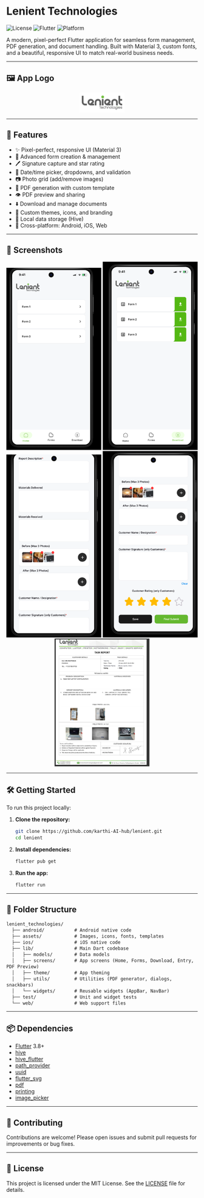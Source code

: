 # Lenient Technologies

![License](https://img.shields.io/github/license/karthi-AI-hub/lenient)
![Flutter](https://img.shields.io/badge/Flutter-3.8.1-blue)
![Platform](https://img.shields.io/badge/Platform-Android%20%7C%20iOS%20%7C%20Web-green)

A modern, pixel-perfect Flutter application for seamless form management, PDF generation, and document handling. Built with Material 3, custom fonts, and a beautiful, responsive UI to match real-world business needs.

---

## 🖼️ App Logo

<p align="center">
  <img src="assets/logo.png" alt="App Logo" width="120" />
</p>

---

## 🚀 Features

- ✨ Pixel-perfect, responsive UI (Material 3)
- 📝 Advanced form creation & management
- 🖊️ Signature capture and star rating
- 📅 Date/time picker, dropdowns, and validation
- 📷 Photo grid (add/remove images)
- 📄 PDF generation with custom template
- 👁️ PDF preview and sharing
- ⬇️ Download and manage documents
- 🎨 Custom themes, icons, and branding
- 💾 Local data storage (Hive)
- 🔄 Cross-platform: Android, iOS, Web

---

## 📸 Screenshots

<p align="center">
  <img src="screenshots/screenshot_home.png" alt="Home Screen" width="250" />
  <img src="screenshots/screenshot_downloads.png" alt="Download Screen" width="250" />
  <img src="screenshots/screenshot_form_entry2.png" alt="Form Entry 2" width="250" />
  <img src="screenshots/screenshot_form_entry3.png" alt="Form Entry 3" width="250" />
  <img src="screenshots/image.png" alt="Generated PDF" width="250" />
</p>

---

## 🛠️ Getting Started

To run this project locally:

1. **Clone the repository:**
   ```bash
   git clone https://github.com/karthi-AI-hub/lenient.git
   cd lenient
   ```
2. **Install dependencies:**
   ```bash
   flutter pub get
   ```
3. **Run the app:**
   ```bash
   flutter run
   ```

---

## 📁 Folder Structure

```
lenient_technologies/
  ├── android/           # Android native code
  ├── assets/            # Images, icons, fonts, templates
  ├── ios/               # iOS native code
  ├── lib/               # Main Dart codebase
  │   ├── models/        # Data models
  │   ├── screens/       # App screens (Home, Forms, Download, Entry, PDF Preview)
  │   ├── theme/         # App theming
  │   ├── utils/         # Utilities (PDF generator, dialogs, snackbars)
  │   └── widgets/       # Reusable widgets (AppBar, NavBar)
  ├── test/              # Unit and widget tests
  └── web/               # Web support files
```

---

## 📦 Dependencies

- [Flutter](https://flutter.dev/) 3.8+
- [hive](https://pub.dev/packages/hive)
- [hive_flutter](https://pub.dev/packages/hive_flutter)
- [path_provider](https://pub.dev/packages/path_provider)
- [uuid](https://pub.dev/packages/uuid)
- [flutter_svg](https://pub.dev/packages/flutter_svg)
- [pdf](https://pub.dev/packages/pdf)
- [printing](https://pub.dev/packages/printing)
- [image_picker](https://pub.dev/packages/image_picker)

---

## 🤝 Contributing

Contributions are welcome! Please open issues and submit pull requests for improvements or bug fixes.

---

## 📄 License

This project is licensed under the MIT License. See the [LICENSE](LICENSE) file for details.
